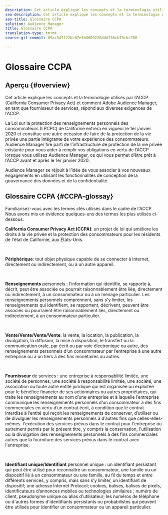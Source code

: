 ```yaml
---
description: Cet article explique les concepts et la terminologie utilisés par l’ACCP (California Consumer Privacy Act) et comment Adobe Audience Manager répond aux diverses exigences de l’ACCP.
seo-description: Cet article explique les concepts et la terminologie utilisés par l’ACCP (California Consumer Privacy Act) et comment Adobe Audience Manager répond aux diverses exigences de l’ACCP.
seo-title: Glossaire CCPA
solution: Audience Manager
title: Glossaire CCPA
translation-type: tm+mt
source-git-commit: 09ac547f22bc07e5b8609226ddd736cb79cbc700

---
```



# Glossaire CCPA

## Aperçu {#overview}

Cet article explique les concepts et la terminologie utilisés par l’ACCP (California Consumer Privacy Act) et comment Adobe Audience Manager, en tant que fournisseur de services, répond aux diverses exigences de l’ACCP.

La Loi sur la protection des renseignements personnels des consommateurs (LPCPC) de Californie entrera en vigueur le 1er janvier 2020 et constitue une autre occasion de faire de la protection de la vie privée une partie intégrante de votre expérience des consommateurs. Audience Manager tire parti de l’infrastructure de protection de la vie privée existante pour vous aider à remplir vos obligations en vertu de l’ACCP lorsque vous utilisez Audience Manager, ce qui vous permet d’être prêt à l’ACCP avant et après le 1er janvier 2020.

Audience Manager se réjouit à l’idée de vous associer à vos nouveaux engagements en utilisant les fonctionnalités de conception de la gouvernance des données et de la confidentialité.

## Glossaire CCPA {#CCPA-glossay}

Familiarisez-vous avec les termes clés utilisés dans le cadre de l'ACCP. Nous avons mis en évidence quelques-uns des termes les plus utilisés ci-dessous.

**California Consumer Privacy Act (CCPA)**: un projet de loi qui améliore les droits à la vie privée et la protection des consommateurs pour les résidents de l'état de Californie, aux États-Unis.

 

**Périphérique**: tout objet physique capable de se connecter à Internet, directement ou indirectement, ou à un autre appareil.

 

**Renseignements** personnels : l'information qui identifie, se rapporte à, décrit, peut être associée ou pourrait raisonnablement être liée, directement ou indirectement, à un consommateur ou à un ménage particulier. Les renseignements personnels comprennent, sans s'y limiter, les renseignements qui identifient, se rapportent, décrivent, peuvent être associés ou pourraient être raisonnablement liés, directement ou indirectement, à un consommateur particulier.

 

**Vente/Vente/Vente/Vente**: la vente, la location, la publication, la divulgation, la diffusion, la mise à disposition, le transfert ou la communication orale, par écrit ou par voie électronique ou autre, des renseignements personnels d’un consommateur par l’entreprise à une autre entreprise ou à un tiers à des fins monétaires ou autres.

 

**Fournisseur** de services : une entreprise à responsabilité limitée, une société de personnes, une société à responsabilité limitée, une société, une association ou toute autre entité juridique qui est organisée ou exploitée pour le bénéfice financier de ses actionnaires ou autres propriétaires, qui traite les renseignements au nom d’une entreprise et à laquelle l’entreprise communique les renseignements personnels d’un consommateur à des fins commerciales en vertu d’un contrat écrit, à condition que le contrat interdise à l’entité qui reçoit les renseignements de conserver, d’utiliser ou de divulguer les renseignements personnels à d’autres fins que celles-elles-mêmes. l'exécution des services prévus dans le contrat pour l'entreprise ou autrement permis par le présent titre, y compris la conservation, l'utilisation ou la divulgation des renseignements personnels à des fins commerciales autres que la fourniture des services prévus dans le contrat avec l'entreprise.

 

**Identifiant unique/Identifiant** personnel unique : un identifiant persistant qui peut être utilisé pour reconnaître un consommateur, une famille ou un dispositif lié à un consommateur ou une famille, au fil du temps et entre différents services, y compris, mais sans s'y limiter, un identifiant de dispositif; une adresse Internet Protocol; cookies, balises, balises de pixels, identificateurs d’annonces mobiles ou technologies similaires ; numéro de client, pseudonyme unique ou alias d'utilisateur; les numéros de téléphone ou d'autres formes d'identifiants persistants ou probabilistes qui peuvent être utilisés pour identifier un consommateur ou un appareil particulier.
